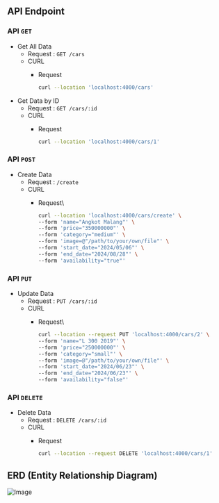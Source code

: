 ## API Endpoint
### API `GET`
- Get All Data
  - Request : `GET /cars`
  - CURL
    - Request
      
      ```bash
      curl --location 'localhost:4000/cars'
      ```
- Get Data by ID
  - Request : `GET /cars/:id`
  - CURL
    - Request
   
      ```bash
      curl --location 'localhost:4000/cars/1'
      ```

### API `POST`
- Create Data
  - Request : `/create`
  - CURL
    - Request\
      
      ```bash
      curl --location 'localhost:4000/cars/create' \
      --form 'name="Angkot Malang"' \
      --form 'price="350000000"' \
      --form 'category="medium"' \
      --form 'image=@"/path/to/your/own/file"' \
      --form 'start_date="2024/05/06"' \
      --form 'end_date="2024/08/28"' \
      --form 'availability="true"'
      ```

### API `PUT`
- Update Data
  - Request : `PUT /cars/:id`
  - CURL
    - Request\

      ```bash
      curl --location --request PUT 'localhost:4000/cars/2' \
      --form 'name="L 300 2019"' \
      --form 'price="250000000"' \
      --form 'category="small"' \
      --form 'image=@"/path/to/your/own/file"' \
      --form 'start_date="2024/06/23"' \
      --form 'end_date="2024/06/23"' \
      --form 'availability="false"'
      ```

### API `DELETE`
- Delete Data
  - Request : `DELETE /cars/:id`
  - CURL
    - Request

      ```bash
      curl --location --request DELETE 'localhost:4000/cars/1'
      ```
      
## ERD (Entity Relationship Diagram)

![Image](https://res.cloudinary.com/dkvhcraan/image/upload/v1716441837/Screenshot_2024-05-23_122056_fcpgvh.png)

